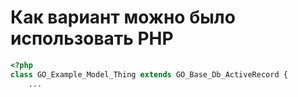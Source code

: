 <h1> Как вариант можно было использовать PHP</h1>

```php
<?php
class GO_Example_Model_Thing extends GO_Base_Db_ActiveRecord {
    ...
